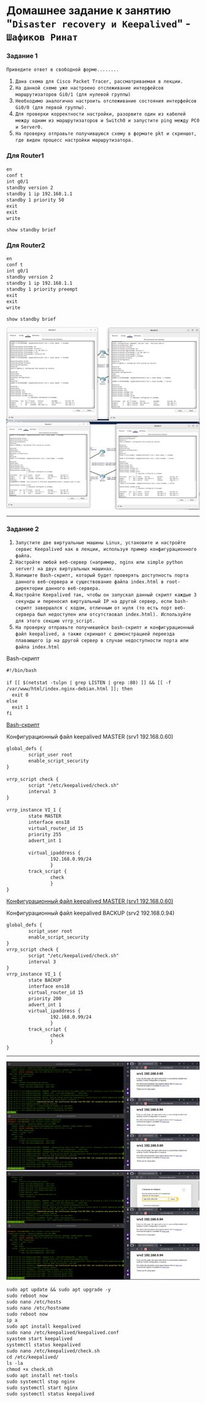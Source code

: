 # Домашнее задание к занятию "`Disaster recovery и Keepalived`" - `Шафиков Ринат`

### Задание 1

`Приведите ответ в свободной форме........`

1. `Дана схема для Cisco Packet Tracer, рассматриваемая в лекции.`
2. `На данной схеме уже настроено отслеживание интерфейсов маршрутизаторов Gi0/1 (для нулевой группы)`
3. `Необходимо аналогично настроить отслеживание состояния интерфейсов Gi0/0 (для первой группы).`
4. `Для проверки корректности настройки, разорвите один из кабелей между одним из маршрутизаторов и Switch0 и запустите ping между PC0 и Server0.`
5. `На проверку отправьте получившуюся схему в формате pkt и скриншот, где виден процесс настройки маршрутизатора.`
   
### Для Router1

```
en
conf t
int g0/1
standby version 2
standby 1 ip 192.168.1.1
standby 1 priority 50
exit
exit
write
```
```
show standby brief
```
### Для Router2

```
en
conf t
int g0/1
standby version 2
standby 1 ip 192.168.1.1
standby 1 priority preempt
exit
exit
write
```
```
show standby brief
```
![1hsrp](https://github.com/shafikovrr/disaster_recovery_keepalived/blob/main/img/1hsrp.png)
![2hsrp](https://github.com/shafikovrr/disaster_recovery_keepalived/blob/main/img/2hsrp.png)

---

### Задание 2

1. `Запустите две виртуальные машины Linux, установите и настройте сервис Keepalived как в лекции, используя пример конфигурационного файла.`
2. `Настройте любой веб-сервер (например, nginx или simple python server) на двух виртуальных машинах.`
3. `Напишите Bash-скрипт, который будет проверять доступность порта данного веб-сервера и существование файла index.html в root-директории данного веб-сервера.`
4. `Настройте Keepalived так, чтобы он запускал данный скрипт каждые 3 секунды и переносил виртуальный IP на другой сервер, если bash-скрипт завершался с кодом, отличным от нуля (то есть порт веб-сервера был недоступен или отсутствовал index.html). Используйте для этого секцию vrrp_script.`
5. `На проверку отправьте получившейся bash-скрипт и конфигурационный файл keepalived, а также скриншот с демонстрацией переезда плавающего ip на другой сервер в случае недоступности порта или файла index.html`

Bash-скрипт
```
#!/bin/bash

if [[ $(netstat -tulpn | grep LISTEN | grep :80) ]] && [[ -f /var/www/html/index.nginx-debian.html ]]; then
  exit 0
else
  exit 1
fi
```
[Bash-скрипт](https://github.com/shafikovrr/disaster_recovery_keepalived/blob/main/check.sh)

Конфигурационный файл keepalived MASTER (srv1 192.168.0.60)
```
global_defs {
        script_user root
        enable_script_security
}

vrrp_script check {
        script "/etc/keepalived/check.sh"
        interval 3
}

vrrp_instance VI_1 {
        state MASTER
        interface ens18
        virtual_router_id 15
        priority 255
        advert_int 1

        virtual_ipaddress {
                192.168.0.99/24
                }
        track_script {
                check
                }
}
```
[Конфигурационный файл keepalived MASTER (srv1 192.168.0.60)](https://github.com/shafikovrr/disaster_recovery_keepalived/blob/main/keepalived.conf)

Конфигурационный файл keepalived BACKUP (srv2 192.168.0.94)
```
global_defs {
        script_user root
        enable_script_security
}
vrrp_script check {
        script "/etc/keepalived/check.sh"
        interval 3
}
vrrp_instance VI_1 {
        state BACKUP
        interface ens18
        virtual_router_id 15
        priority 200
        advert_int 1
        virtual_ipaddress {
                192.168.0.99/24
                }
        track_script {
                check
                }
}
```
---
![1keepalived_check](https://github.com/shafikovrr/disaster_recovery_keepalived/blob/main/img/1keepalived_check.png)
![2keepalived_check](https://github.com/shafikovrr/disaster_recovery_keepalived/blob/main/img/2keepalived_check.png)

```
sudo apt update && sudo apt upgrade -y
sudo reboot now
sudo nano /etc/hosts
sudo nano /etc/hostname
sudo reboot now
ip a
sudo apt install keepalived 
sudo nano /etc/keepalived/keepalived.conf
syastem start keepalived
systemctl status keepalived
sudo nano /etc/keepalived/check.sh
cd /etc/keepalived/
ls -la
chmod +x check.sh 
sudo apt install net-tools
sudo systemctl stop nginx
sudo systemctl start nginx
sudo systemctl status keepalived
```
